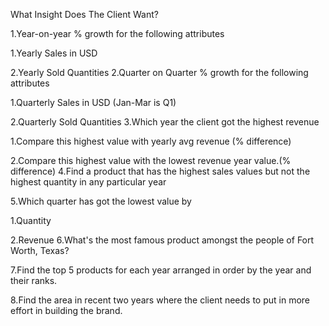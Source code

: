 What Insight Does The Client Want?

1.Year-on-year % growth for the following attributes

  1.Yearly Sales in USD

  2.Yearly Sold Quantities
2.Quarter on Quarter % growth for the following attributes

  1.Quarterly Sales in USD (Jan-Mar is Q1)

  2.Quarterly Sold Quantities
3.Which year the client got the highest revenue

  1.Compare this highest value with yearly avg revenue (% difference)

  2.Compare this highest value with the lowest revenue year value.(% difference)
4.Find a product that has the highest sales values but not the highest quantity in any particular year

5.Which quarter has got the lowest value by

  1.Quantity

  2.Revenue
6.What's the most famous product amongst the people of Fort Worth, Texas?

7.Find the top 5 products for each year arranged in order by the year and their ranks.

8.Find the area in recent two years where the client needs to put in more effort in building the brand.


